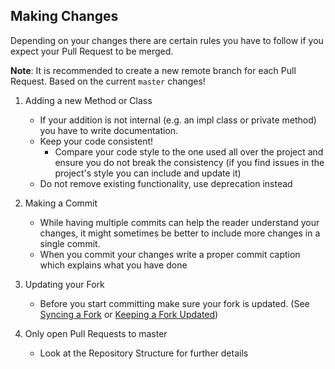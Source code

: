 ## Making Changes

Depending on your changes there are certain rules you have to follow if you expect
your Pull Request to be merged.

**Note**: It is recommended to create a new remote branch for each Pull Request.
Based on the current `master` changes!

1. Adding a new Method or Class
    - If your addition is not internal (e.g. an impl class or private method) you have to write documentation.
    - Keep your code consistent!
        - Compare your code style to the one used all over the project and ensure you
          do not break the consistency (if you find issues in the project's style you can include and update it)
    - Do not remove existing functionality, use deprecation instead

2. Making a Commit
    - While having multiple commits can help the reader understand your changes, it might sometimes be
      better to include more changes in a single commit.
    - When you commit your changes write a proper commit caption which explains what you have done

3. Updating your Fork
    - Before you start committing make sure your fork is updated.
      (See [Syncing a Fork](https://help.github.com/articles/syncing-a-fork/)
      or [Keeping a Fork Updated](https://robots.thoughtbot.com/keeping-a-github-fork-updated))

4. Only open Pull Requests to master
    - Look at the Repository Structure for further details